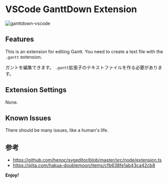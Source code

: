 # VSCode GanttDown Extension

![ganttdown-vscode](https://user-images.githubusercontent.com/3132889/71410319-210b0700-2688-11ea-88ea-f3f06b49a8a5.gif)

## Features

This is an extension for editing Gantt. You need to create a text file with the `.gantt` extension.

ガントを編集できます。 `.gantt`拡張子のテキストファイルを作る必要があります。

## Extension Settings

None.

## Known Issues

There should be many issues, like a human's life.

## 参考

- https://github.com/henoc/svgeditor/blob/master/src/node/extension.ts
- https://qiita.com/hakua-doublemoon/items/cfb638fe1ab43ca42cb8

**Enjoy!**
